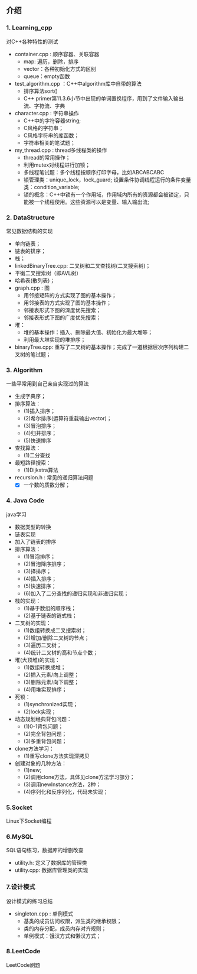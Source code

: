 ## 介绍

###  1. Learning_cpp
对C++各种特性的测试
- container.cpp : 顺序容器、关联容器
	- map: 遍历，删除，排序
	- vector：各种初始化方式的区别
	- queue：empty函数
- test_algorithm.cpp ：C++中algorithm库中自带的算法
	- 排序算法sort()
	- C++ primer第11.3.6小节中出现的单词置换程序，用到了文件输入输出流、字符流、字典
- character.cpp : 字符串操作
	- C++中的字符容器string;
	- C风格的字符串；
	- C风格字符串的库函数；
	- 字符串相关的笔试题；
- my_thread.cpp : thread多线程类的操作
	- thread的常用操作；
	- 利用mutex对线程进行加锁；
	- 多线程笔试题：多个线程按顺序打印字母，比如ABCABCABC
	- 锁管理类：unique_lock，lock_guard; 设置条件协调线程运行的条件变量类：condition_variable;
	- 锁的概念：C++中锁有一个作用域，作用域内所有的资源都会被锁定，只能被一个线程使用。这些资源可以是变量、输入输出流;
	
###  2. DataStructure
常见数据结构的实现
- 单向链表；
- 链表的排序；
- 栈；
- linkedBinaryTree.cpp: 二叉树和二叉查找树(二叉搜索树)；
- 平衡二叉搜索树（即AVL树）
- 哈希表(散列表)；
- graph.cpp : 图
	- 用邻接矩阵的方式实现了图的基本操作；
	- 用邻接表的方式实现了图的基本操作；
	- 邻接表形式下图的深度优先搜索；
	- 邻接表形式下图的广度优先搜索；
- 堆：
	- 堆的基本操作：插入、删除最大值、初始化为最大堆等；
	- 利用最大堆实现的堆排序；
- binaryTree.cpp: 重写了二叉树的基本操作；完成了一道根据层次序列构建二叉树的笔试题；

###  3. Algorithm
一些平常用到自己亲自实现过的算法
- 生成字典序；
- 排序算法：
    - (1)插入排序；
	- (2)希尔排序(运算符重载输出vector)；
	- (3)冒泡排序；
	- (4)归并排序；
	- (5)快速排序
- 查找算法：
	- (1)二分查找
- 最短路径搜索：
	- (1)Dijkstra算法
- recursion.h : 常见的递归算法问题
	- [x] 一个数的质数分解；
    
### 4. Java Code
java学习
- 数据类型的转换
- 链表实现
- 加入了链表的排序
- 排序算法：
    - (1)冒泡排序；
    - (2)冒泡降序排序；
    - (3)择排序；
    - (4)插入排序；
    - (5)快速排序；
    - (6)加入了二分查找的递归实现和非递归实现；
- 栈的实现：
    - (1)基于数组的顺序栈；
    - (2)基于链表的链式栈；
- 二叉树的实现：
    - (1)数组转换成二叉搜索树；
    - (2)增加/删除二叉树的节点；
    - (3)遍历二叉树；
    - (4)统计二叉树的高和节点个数；
- 堆(大顶堆)的实现：
    - (1)数组转换成堆；
    - (2)插入元素/向上调整；
    - (3)删除元素/向下调整；
    - (4)用堆实现排序；
- 死锁：
    - (1)synchronized实现；
    - (2)lock实现；
- 动态规划经典背包问题：
    - (1)0-1背包问题；
    - (2)完全背包问题；
    - (3)多重背包问题；
- clone方法学习：
    - (1)重写clone方法实现深拷贝
- 创建对象的几种方法：
    - (1)new;
    - (2)调用clone方法，具体见clone方法学习部分；
    - (3)调用newInstance方法，2种；
    - (4)序列化和反序列化，代码未实现；

### 5.Socket
Linux下Socket编程

### 6.MySQL
SQL语句练习，数据库的增删改查
- utility.h: 定义了数据库的管理类
- utility.cpp: 数据库管理类的实现

### 7.设计模式
设计模式的练习总结
- singleton.cpp : 单例模式
	- 基类的成员访问权限，派生类的继承权限；
	- 类的内存分配，成员内存对齐规则；
	- 单例模式：饿汉方式和懒汉方式；
	
### 8.LeetCode
LeetCode刷题

